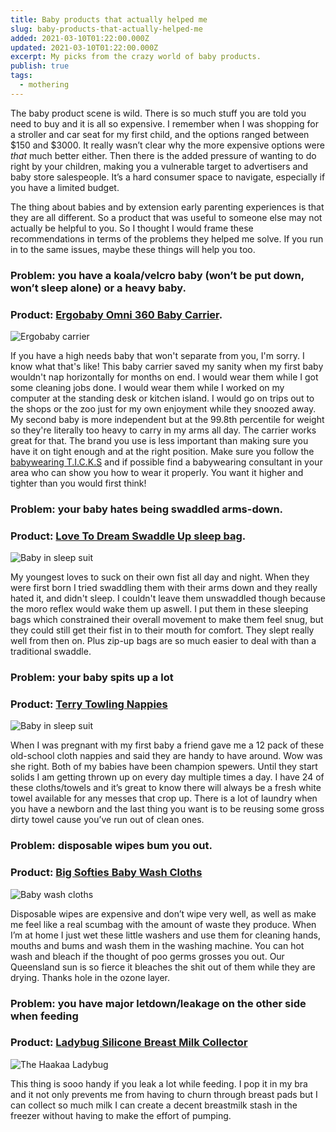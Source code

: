 ```yaml
---
title: Baby products that actually helped me
slug: baby-products-that-actually-helped-me
added: 2021-03-10T01:22:00.000Z
updated: 2021-03-10T01:22:00.000Z
excerpt: My picks from the crazy world of baby products.
publish: true
tags:
  - mothering
---
```


The baby product scene is wild. There is so much stuff you are told you need to buy and it is all so expensive. I remember when I was shopping for a stroller and car seat for my first child, and the options ranged between $150 and $3000. It really wasn’t clear why the more expensive options were *that* much better either. Then there is the added pressure of wanting to do right by your children, making you a vulnerable target to advertisers and baby store salespeople. It’s a hard consumer space to navigate, especially if you have a limited budget.

The thing about babies and by extension early parenting experiences is that they are all different. So a product that was useful to someone else may not actually be helpful to you. So I thought I would frame these recommendations in terms of the problems they helped me solve. If you run in to the same issues, maybe these things will help you too.

### Problem: you have a koala/velcro baby (won’t be put down, won’t sleep alone) or a heavy baby.

### Product: [Ergobaby Omni 360 Baby Carrier](https://ergobaby.com/baby-carrier/omni-360).  

![Ergobaby carrier](/images/ergobaby.jpg)

If you have a high needs baby that won't separate from you, I'm sorry. I know what that's like! This baby carrier saved my sanity when my first baby wouldn't nap horizontally for months on end. I would wear them while I got some cleaning jobs done. I would wear them while I worked on my computer at the standing desk or kitchen island. I would go on trips out to the shops or the zoo just for my own enjoyment while they snoozed away. My second baby is more independent but at the 99.8th percentile for weight so they're literally too heavy to carry in my arms all day. The carrier works great for that. The brand you use is less important than making sure you have it on tight enough and at the right position. Make sure you follow the [babywearing T.I.C.K.S](https://www.carrythemclose.com.au/pages/babywearing-guidelines) and if possible find a babywearing consultant in your area who can show you how to wear it properly. You want it higher and tighter than you would first think!

### Problem: your baby hates being swaddled arms-down.
### Product: [Love To Dream Swaddle Up sleep bag](https://lovetodream.com/).
![Baby in sleep suit](/images/swaddle-up-lite-grey-on-baby.jpg)

My youngest loves to suck on their own fist all day and night. When they were first born I tried swaddling them with their arms down and they really hated it, and didn't sleep. I couldn't leave them unswaddled though because the moro reflex would wake them up aswell. I put them in these sleeping bags which constrained their overall movement to make them feel snug, but they could still get their fist in to their mouth for comfort. They slept really well from then on. Plus zip-up bags are so much easier to deal with than a traditional swaddle.

### Problem: your baby spits up a lot
### Product: [Terry Towling Nappies](https://www.bigw.com.au/product/big-softies-terry-towelling-nappies-12-pack-white/p/7851582/) 

![Baby in sleep suit](/images/Terry-Towelling-Nappies.jpg)

When I was pregnant with my first baby a friend gave me a 12 pack of these old-school cloth nappies and said they are handy to have around. Wow was she right. Both of my babies have been champion spewers. Until they start solids I am getting thrown up on every day multiple times a day. I have 24 of these cloths/towels and it’s great to know there will always be a fresh white towel available for any messes that crop up. There is a lot of laundry when you have a newborn and the last thing you want is to be reusing some gross dirty towel cause you’ve run out of clean ones.

### Problem: disposable wipes bum you out.
### Product: [Big Softies Baby Wash Cloths](https://www.bigw.com.au/product/big-softies-wash-cloths-12-pack/p/5283071/)

![Baby wash cloths](/images/washers.jpg)

Disposable wipes are expensive and don’t wipe very well, as well as make me feel like a real scumbag with the amount of waste they produce. When I’m at home I just wet these little washers and use them for cleaning hands, mouths and bums and wash them in the washing machine. You can hot wash and bleach if the thought of poo germs grosses you out. Our Queensland sun is so fierce it bleaches the shit out of them while they are drying. Thanks hole in the ozone layer.

### Problem: you have major letdown/leakage on the other side when feeding
### Product: [Ladybug Silicone Breast Milk Collector](https://www.haakaa.co.nz/products/silicone-milk-collector-2-5oz-75ml)
![The Haakaa Ladybug](/images/Haakaa-ladybug.jpg)

This thing is sooo handy if you leak a lot while feeding. I pop it in my bra and it not only prevents me from having to churn through breast pads but I can collect so much milk I can create a decent breastmilk stash in the freezer without having to make the effort of pumping.
